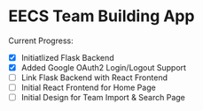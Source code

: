 # EECS Team Building App

Current Progress:
- [x] Initiatlized Flask Backend
- [x] Added Google OAuth2 Login/Logout Support
- [ ] Link Flask Backend with React Frontend
- [ ] Initial React Frontend for Home Page
- [ ] Initial Design for Team Import & Search Page 